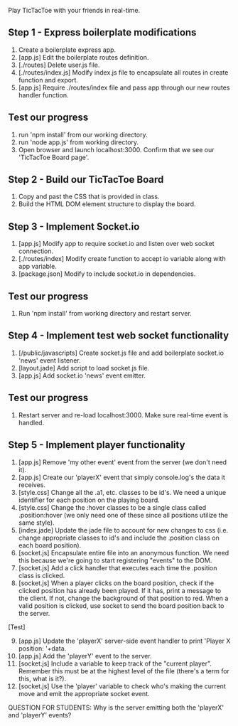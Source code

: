 Play TicTacToe with your friends in real-time.

## Step 1 - Express boilerplate modifications

1. Create a boilerplate express app.
2. [app.js] Edit the boilerplate routes definition.
3. [./routes] Delete user.js file.
4. [./routes/index.js] Modify index.js file to encapsulate all routes in create function and export.
5. [app.js] Require ./routes/index file and pass app through our new routes handler function.

## Test our progress

1. run 'npm install' from our working directory.
2. run 'node app.js' from working directory.
3. Open browser and launch localhost:3000. Confirm that we see our 'TicTacToe Board page'.

## Step 2 - Build our TicTacToe Board

1. Copy and past the CSS that is provided in class.
2. Build the HTML DOM element structure to display the board.

## Step 3 - Implement Socket.io

1. [app.js] Modify app to require socket.io and listen over web socket connection.
2. [./routes/index] Modify create function to accept io variable along with app variable.
2. [package.json] Modify to include socket.io in dependencies.

## Test our progress

1. Run 'npm install' from working directory and restart server.

## Step 4 - Implement test web socket functionality

1. [/public/javascripts] Create socket.js file and add boilerplate socket.io 'news' event listener.
2. [layout.jade] Add script to load socket.js file.
2. [app.js] Add socket.io 'news' event emitter.

## Test our progress

1. Restart server and re-load localhost:3000. Make sure real-time event is handled.


## Step 5 - Implement player functionality

1. [app.js] Remove 'my other event' event from the server (we don't need it).
2. [app.js] Create our 'playerX' event that simply console.log's the data it receives.
3. [style.css] Change all the .a1, etc. classes to be id's. We need a unique identifier for each position on the playing board.
4. [style.css] Change the :hover classes to be a single class called .position:hover (we only need one of these since all positions utilize the same style).
5. [index.jade] Update the jade file to account for new changes to css (i.e. change appropriate classes to id's and include the .position class on each board position).
6. [socket.js] Encapsulate entire file into an anonymous function. We need this because we're going to start registering "events" to the DOM.
7. [socket.js] Add a click handler that executes each time the .position class is clicked.
8. [socket.js] When a player clicks on the board position, check if the clicked position has already been played. If it has, print a message to the client. If not, change the background of that position to red. When a valid position is clicked, use socket to send the board position back to the server.

[Test]

9. [app.js] Update the 'playerX' server-side event handler to print 'Player X position: '+data.
10. [app.js] Add the 'playerY' event to the server.
11. [socket.js] Include a variable to keep track of the "current player". Remember this must be at the highest level of the file (there's a term for this, what is it?).
12. [socket.js] Use the 'player' variable to check who's making the current move and emit the appropriate socket event.


QUESTION FOR STUDENTS: Why is the server emitting both the 'playerX' and 'playerY' events?  





